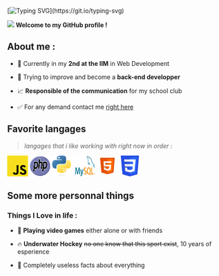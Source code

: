 [![Typing SVG](https://readme-typing-svg.demolab.com?font=Fira+Code&pause=1000&color=F7F7F7&width=435&lines=Hello+World+!+I'm+Thomas+!)](https://git.io/typing-svg)

<img src = "https://raw.githubusercontent.com/MartinHeinz/MartinHeinz/master/wave.gif" width = 20px> **Welcome to my GitHub profile !**

## About me :

- 👷 Currently in my **2nd at the IIM** in Web Development

- 🚧 Trying to improve and become a **back-end developper**

- 📈 **Responsible of the communication** for my school club

- ✅ For any demand contact me  <a href="mailto:thomascandille0508@gmail.com">right here</a>

## Favorite langages
>*langages that i like working with right now in order :*

<img src="img/Javascript-736400_960_720.png" width="48" height="48" alt="JavaScript"></img>
<img src="img/PHP-logo.svg" width="48" height="48" alt="PhP"></img>
<img src="img/Python-logo-notext.svg" width="48" height="48" alt="Python"></img>
<img src="img/logo-mysql-170x115.png" width="48" height="48" alt="MySQL"></img>
<img src="img/icons8-html-5.svg" width="48" height="48" alt="HTML"></img>
<img src="img/CSS3_logo.svg" width="48" height="48" alt="CSS"></img>

## Some more personnal things

### Things I Love in life :

- 🚩 **Playing video games** either alone or with friends

- 🔥 **Underwater Hockey** ~~no one know that this sport exist~~, 10 years of esperience

- 🐛 Completely useless facts about everything
